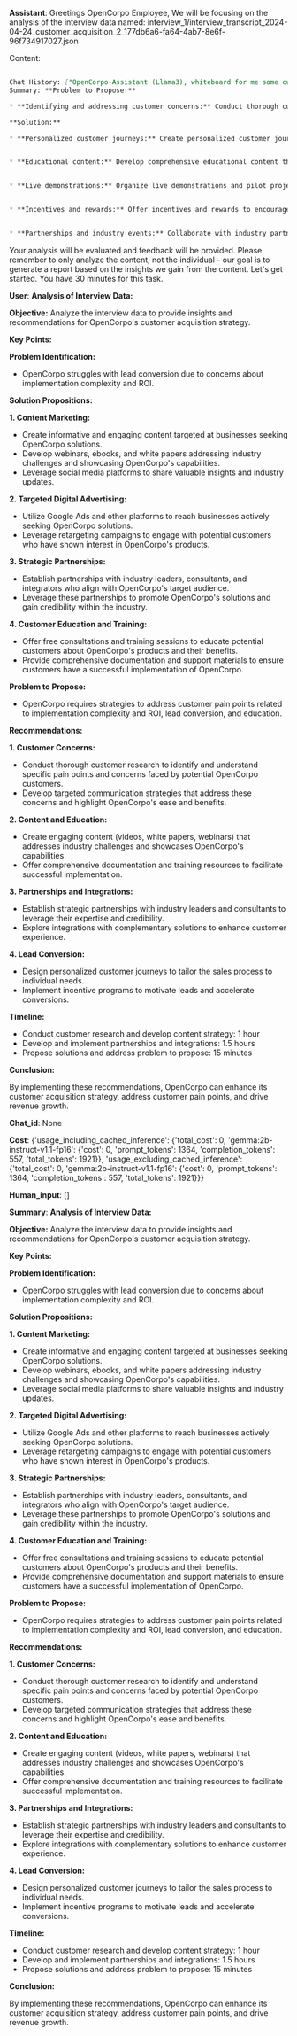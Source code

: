 **Assistant**: Greetings OpenCorpo Employee, We will be focusing on the analysis of the interview data named: interview_1/interview_transcript_2024-04-24_customer_acquisition_2_177db6a6-fa64-4ab7-8e6f-96f734917027.json 


 Content: 

 ```md

 Chat History: ["OpenCorpo-Assistant (Llama3), whiteboard for me some customer acquisition. Propose a solution for OpenCorpo specific solutions. I will evaluate your answers and give my feedback, then propose a problem to you. You will answer and I will evaluate. Let's now begin. You have 30 minutes.", "**Solution for OpenCorpo's Customer Acquisition:**\n\n**1. Content Marketing:**\n* Create informative and engaging content targeted at businesses seeking OpenCorpo solutions.\n* Develop webinars, ebooks, and white papers that address industry challenges and showcase OpenCorpo's capabilities.\n* Leverage social media platforms to share valuable insights and industry updates.\n\n\n**2. Targeted Digital Advertising:**\n* Utilize Google Ads and other platforms to reach businesses actively seeking OpenCorpo solutions.\n* Leverage retargeting campaigns to engage with potential customers who have previously shown interest in OpenCorpo's products.\n\n\n**3. Strategic Partnerships:**\n* Establish partnerships with industry leaders, consultants, and integrators who align with OpenCorpo's target audience.\n* Leverage these partnerships to promote OpenCorpo's solutions and gain credibility within the industry.\n\n\n**4. Customer Education and Training:**\n* Offer free consultations and training sessions to educate potential customers about OpenCorpo's products and their benefits.\n* Provide comprehensive documentation and support materials to ensure customers have a successful implementation of OpenCorpo.\n\n\n**Problem to Propose:**\n\n* Develop a comprehensive customer acquisition strategy that leverages a combination of content marketing, digital advertising, strategic partnerships, and customer education initiatives to acquire high-quality leads and drive revenue growth for OpenCorpo.", "Excellent solution! You have provided a well-rounded approach to acquiring new customers for OpenCorpo. Here's my feedback:\n\n**Content Marketing:** Your suggestion to create informative and engaging content is spot on. It's essential to establish OpenCorpo as a thought leader in the industry by creating valuable resources that address industry challenges.\n\n**Targeted Digital Advertising:** I agree that targeted digital advertising can be an effective way to reach businesses actively seeking OpenCorpo solutions. However, it may also be beneficial to explore other channels such as LinkedIn ads or native advertising on relevant platforms.\n\n**Strategic Partnerships:** Building partnerships with industry leaders and consultants can help establish credibility and trust among potential customers. I would recommend identifying key partners who share OpenCorpo's values and have a similar target audience in mind.\n\n**Customer Education and Training:** Offering free consultations, training sessions, and comprehensive documentation will not only educate potential customers but also provide a high-touch experience that builds trust with OpenCorpo.\n\nNow, let's propose a problem to you:\n\n* OpenCorpo is struggling to convert leads into paying customers. The sales team reports that many prospects are interested in the solutions but are hesitant to commit due to concerns about implementation complexity and ROI. What strategies would you implement to address these pain points and increase conversion rates?\n\nPlease respond with your suggested solution!", "**Problem to Propose:**\n\n* **Identifying and addressing customer concerns:** Conduct thorough customer research to understand the specific pain points and concerns faced by potential OpenCorpo customers. Develop targeted communication strategies that address these concerns and highlight the ease and benefits of implementing OpenCorpo's solutions.\n\n**Solution:**\n\n* **Personalized customer journeys:** Create personalized customer journeys that map the lead's journey and address their specific needs. Leverage CRM data to track customer interactions and tailor communication accordingly.\n\n\n* **Educational content:** Develop comprehensive educational content that addresses the challenges and misconceptions customers may have about OpenCorpo's solutions. Create videos, white papers, and webinars that provide clear and concise explanations of how OpenCorpo can solve their problems.\n\n\n* **Live demonstrations:** Organize live demonstrations and pilot projects to showcase the value of OpenCorpo's solutions firsthand. Engage with potential customers and address their questions and concerns in real time.\n\n\n* **Incentives and rewards:** Offer incentives and rewards to encourage qualified leads to move further in the sales process. This could include free trials, discounts, or early access to new features.\n\n\n* **Partnerships and industry events:** Collaborate with industry partners and attend industry events to showcase OpenCorpo's solutions and build relationships with potential customers."] 
 Summary: **Problem to Propose:**

* **Identifying and addressing customer concerns:** Conduct thorough customer research to understand the specific pain points and concerns faced by potential OpenCorpo customers. Develop targeted communication strategies that address these concerns and highlight the ease and benefits of implementing OpenCorpo's solutions.

**Solution:**

* **Personalized customer journeys:** Create personalized customer journeys that map the lead's journey and address their specific needs. Leverage CRM data to track customer interactions and tailor communication accordingly.


* **Educational content:** Develop comprehensive educational content that addresses the challenges and misconceptions customers may have about OpenCorpo's solutions. Create videos, white papers, and webinars that provide clear and concise explanations of how OpenCorpo can solve their problems.


* **Live demonstrations:** Organize live demonstrations and pilot projects to showcase the value of OpenCorpo's solutions firsthand. Engage with potential customers and address their questions and concerns in real time.


* **Incentives and rewards:** Offer incentives and rewards to encourage qualified leads to move further in the sales process. This could include free trials, discounts, or early access to new features.


* **Partnerships and industry events:** Collaborate with industry partners and attend industry events to showcase OpenCorpo's solutions and build relationships with potential customers. 
``` 


 Your analysis will be evaluated and feedback will be provided. Please remember to only analyze the content, not the individual - our goal is to generate a report based on the insights we gain from the content. Let's get started. You have 30 minutes for this task.

**User**: **Analysis of Interview Data:**

**Objective:** Analyze the interview data to provide insights and recommendations for OpenCorpo's customer acquisition strategy.

**Key Points:**

**Problem Identification:**

- OpenCorpo struggles with lead conversion due to concerns about implementation complexity and ROI.

**Solution Propositions:**

**1. Content Marketing:**
- Create informative and engaging content targeted at businesses seeking OpenCorpo solutions.
- Develop webinars, ebooks, and white papers addressing industry challenges and showcasing OpenCorpo's capabilities.
- Leverage social media platforms to share valuable insights and industry updates.

**2. Targeted Digital Advertising:**
- Utilize Google Ads and other platforms to reach businesses actively seeking OpenCorpo solutions.
- Leverage retargeting campaigns to engage with potential customers who have shown interest in OpenCorpo's products.

**3. Strategic Partnerships:**
- Establish partnerships with industry leaders, consultants, and integrators who align with OpenCorpo's target audience.
- Leverage these partnerships to promote OpenCorpo's solutions and gain credibility within the industry.

**4. Customer Education and Training:**
- Offer free consultations and training sessions to educate potential customers about OpenCorpo's products and their benefits.
- Provide comprehensive documentation and support materials to ensure customers have a successful implementation of OpenCorpo.

**Problem to Propose:**

- OpenCorpo requires strategies to address customer pain points related to implementation complexity and ROI, lead conversion, and education.

**Recommendations:**

**1. Customer Concerns:**
- Conduct thorough customer research to identify and understand specific pain points and concerns faced by potential OpenCorpo customers.
- Develop targeted communication strategies that address these concerns and highlight OpenCorpo's ease and benefits.

**2. Content and Education:**
- Create engaging content (videos, white papers, webinars) that addresses industry challenges and showcases OpenCorpo's capabilities.
- Offer comprehensive documentation and training resources to facilitate successful implementation.

**3. Partnerships and Integrations:**
- Establish strategic partnerships with industry leaders and consultants to leverage their expertise and credibility.
- Explore integrations with complementary solutions to enhance customer experience.

**4. Lead Conversion:**
- Design personalized customer journeys to tailor the sales process to individual needs.
- Implement incentive programs to motivate leads and accelerate conversions.

**Timeline:**

- Conduct customer research and develop content strategy: 1 hour
- Develop and implement partnerships and integrations: 1.5 hours
- Propose solutions and address problem to propose: 15 minutes

**Conclusion:**

By implementing these recommendations, OpenCorpo can enhance its customer acquisition strategy, address customer pain points, and drive revenue growth.

**Chat_id**: None

**Cost**: {'usage_including_cached_inference': {'total_cost': 0, 'gemma:2b-instruct-v1.1-fp16': {'cost': 0, 'prompt_tokens': 1364, 'completion_tokens': 557, 'total_tokens': 1921}}, 'usage_excluding_cached_inference': {'total_cost': 0, 'gemma:2b-instruct-v1.1-fp16': {'cost': 0, 'prompt_tokens': 1364, 'completion_tokens': 557, 'total_tokens': 1921}}}

**Human_input**: []

**Summary**: **Analysis of Interview Data:**

**Objective:** Analyze the interview data to provide insights and recommendations for OpenCorpo's customer acquisition strategy.

**Key Points:**

**Problem Identification:**

- OpenCorpo struggles with lead conversion due to concerns about implementation complexity and ROI.

**Solution Propositions:**

**1. Content Marketing:**
- Create informative and engaging content targeted at businesses seeking OpenCorpo solutions.
- Develop webinars, ebooks, and white papers addressing industry challenges and showcasing OpenCorpo's capabilities.
- Leverage social media platforms to share valuable insights and industry updates.

**2. Targeted Digital Advertising:**
- Utilize Google Ads and other platforms to reach businesses actively seeking OpenCorpo solutions.
- Leverage retargeting campaigns to engage with potential customers who have shown interest in OpenCorpo's products.

**3. Strategic Partnerships:**
- Establish partnerships with industry leaders, consultants, and integrators who align with OpenCorpo's target audience.
- Leverage these partnerships to promote OpenCorpo's solutions and gain credibility within the industry.

**4. Customer Education and Training:**
- Offer free consultations and training sessions to educate potential customers about OpenCorpo's products and their benefits.
- Provide comprehensive documentation and support materials to ensure customers have a successful implementation of OpenCorpo.

**Problem to Propose:**

- OpenCorpo requires strategies to address customer pain points related to implementation complexity and ROI, lead conversion, and education.

**Recommendations:**

**1. Customer Concerns:**
- Conduct thorough customer research to identify and understand specific pain points and concerns faced by potential OpenCorpo customers.
- Develop targeted communication strategies that address these concerns and highlight OpenCorpo's ease and benefits.

**2. Content and Education:**
- Create engaging content (videos, white papers, webinars) that addresses industry challenges and showcases OpenCorpo's capabilities.
- Offer comprehensive documentation and training resources to facilitate successful implementation.

**3. Partnerships and Integrations:**
- Establish strategic partnerships with industry leaders and consultants to leverage their expertise and credibility.
- Explore integrations with complementary solutions to enhance customer experience.

**4. Lead Conversion:**
- Design personalized customer journeys to tailor the sales process to individual needs.
- Implement incentive programs to motivate leads and accelerate conversions.

**Timeline:**

- Conduct customer research and develop content strategy: 1 hour
- Develop and implement partnerships and integrations: 1.5 hours
- Propose solutions and address problem to propose: 15 minutes

**Conclusion:**

By implementing these recommendations, OpenCorpo can enhance its customer acquisition strategy, address customer pain points, and drive revenue growth.

